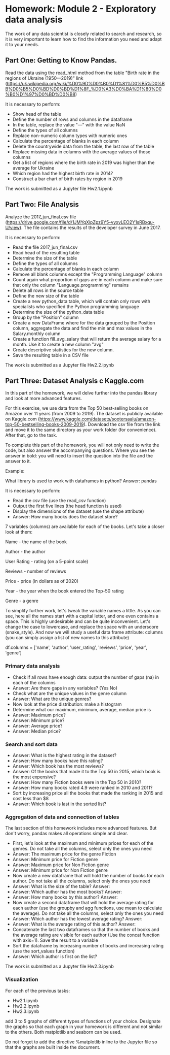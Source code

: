 # Homework: Module 2 - Exploratory data analysis

The work of any data scientist is closely related to search and research, so it is very important to learn how to find the information you need and adapt it to your needs.

## Part One: Getting to Know Pandas.

Read the data using the read_html method from the table "Birth rate in the regions of Ukraine (1950—2019)" link (https://uk.wikipedia.org/wiki/%D0%9D%D0%B0%D1%81%D0%B5%D0%BB%D0%B5%D0%BD%D0%BD%D1%8F_%D0%A3%D0%BA%D1%80%D0%B0%D1%97%D0%BD%D0%B8)

It is necessary to perform:

* Show head of the table
* Define the number of rows and columns in the dataframe
* In the table, replace the value "—" with the value NaN
* Define the types of all columns
* Replace non-numeric column types with numeric ones
* Calculate the percentage of blanks in each column
* Delete the countrywide data from the table, the last row of the table
* Replace missing data in columns with the average values of those columns
* Get a list of regions where the birth rate in 2019 was higher than the average for Ukraine
* Which region had the highest birth rate in 2014?
* Construct a bar chart of birth rates by region in 2019

The work is submitted as a Jupyter file Hw2.1.ipynb

## Part Two: File Analysis

Analyze the 2017_jun_final.csv file (https://drive.google.com/file/d/1JMYqXipZpz9Y5-vyxvLEO2Y1sRBxqu-U/view). The file contains the results of the developer survey in June 2017.

It is necessary to perform:

* Read the file 2017_jun_final.csv
* Read head of the resulting table
* Determine the size of the table
* Define the types of all columns
* Calculate the percentage of blanks in each column
* Remove all blank columns except the "Programming Language" column
* Count again what proportion of gaps are in each column and make sure that only the column "Language.programming" remains
* Delete all rows in the source table
* Define the new size of the table
* Create a new python_data table, which will contain only rows with specialists who specified the Python programming language
* Determine the size of the python_data table
* Group by the "Position" column
* Create a new DataFrame where for the data grouped by the Position column, aggregate the data and find the min and max values in the Salary.monthly column
* Create a function fill_avg_salary that will return the average salary for a month. Use it to create a new column "avg"
* Create descriptive statistics for the new column.
* Save the resulting table in a CSV file

The work is submitted as a Jupyter file Hw2.2.ipynb

## Part Three: Dataset Analysis c Kaggle.com

In this part of the homework, we will delve further into the pandas library and look at more advanced features.

For this exercise, we use data from the Top 50 best-selling books on Amazon over 11 years (from 2009 to 2019). The dataset is publicly available on Kaggle.com (https://www.kaggle.com/datasets/sootersaalu/amazon-top-50-bestselling-books-2009-2019). Download the csv file from the link and move it to the same directory as your work folder (for convenience). After that, go to the task.

To complete this part of the homework, you will not only need to write the code, but also answer the accompanying questions. Where you see the answer in bold: you will need to insert the question into the file and the answer to it.

Example:

What library is used to work with dataframes in python? Answer: pandas

It is necessary to perform:

* Read the csv file (use the read_csv function)
* Output the first five lines (the head function is used)
* Display the dimensions of the dataset (use the shape attribute)
* Answer: How many books does the dataset store?

7 variables (columns) are available for each of the books. Let's take a closer look at them:

Name - the name of the book

Author - the author

User Rating - rating (on a 5-point scale)

Reviews - number of reviews

Price - price (in dollars as of 2020)

Year - the year when the book entered the Top-50 rating

Genre - a genre

To simplify further work, let's tweak the variable names a little. As you can see, here all the names start with a capital letter, and one even contains a space. This is highly undesirable and can be quite inconvenient. Let's change the case to lowercase, and replace the space with an underscore (snake_style). And now we will study a useful data frame attribute: columns (you can simply assign a list of new names to this attribute)

df.columns = ['name', 'author', 'user_rating', 'reviews', 'price', 'year', 'genre']

### Primary data analysis

* Check if all rows have enough data: output the number of gaps (na) in each of the columns
* Answer: Are there gaps in any variables? (Yes No)
* Check what are the unique values in the genre column
* Answer: What are the unique genres?
* Now look at the price distribution: make a histogram
* Determine what our maximum, minimum, average, median price is
* Answer: Maximum price?
* Answer: Minimum price?
* Answer: Average price?
* Answer: Median price?

### Search and sort data

* Answer: What is the highest rating in the dataset?
* Answer: How many books have this rating?
* Answer: Which book has the most reviews?
* Answer: Of the books that made it to the Top 50 in 2015, which book is the most expensive?
* Answer: How many Fiction books were in the Top 50 in 2010?
* Answer: How many books rated 4.9 were ranked in 2010 and 2011?
* Sort by increasing price all the books that made the ranking in 2015 and cost less than $8
* Answer: Which book is last in the sorted list?

### Aggregation of data and connection of tables

The last section of this homework includes more advanced features. But don't worry, pandas makes all operations simple and clear.

* First, let's look at the maximum and minimum prices for each of the genres. Do not take all the columns, select only the ones you need
* Answer: The maximum price for the genre Fiction
* Answer: Minimum price for Fiction genre
* Answer: Maximum price for Non Fiction genre
* Answer: Minimum price for Non Fiction genre
* Now create a new dataframe that will hold the number of books for each author. Do not take all the columns, select only the ones you need
* Answer: What is the size of the table? Answer:
* Answer: Which author has the most books? Answer:
* Answer: How many books by this author? Answer:
* Now create a second dataframe that will hold the average rating for each author (use the groupby and agg functions, use mean to calculate the average). Do not take all the columns, select only the ones you need
* Answer: Which author has the lowest average rating? Answer:
* Answer: What is the average rating of this author? Answer:
* Concatenate the last two dataframes so that the number of books and the average rating are visible for each author (Use the concat function with axis=1). Save the result to a variable
* Sort the dataframe by increasing number of books and increasing rating (use the sort_values function)
* Answer: Which author is first on the list?

The work is submitted as a Jupyter file Hw2.3.ipynb

### Visualization

For each of the previous tasks:

* Hw2.1.ipynb
* Hw2.2.ipynb
* Hw2.3.ipynb

add 3 to 5 graphs of different types of functions of your choice. Designate the graphs so that each graph in your homework is different and not similar to the others. Both matplotlib and seaborn can be used.

Do not forget to add the directive %matplotlib inline to the Jupyter file so that the graphs are built inside the document.